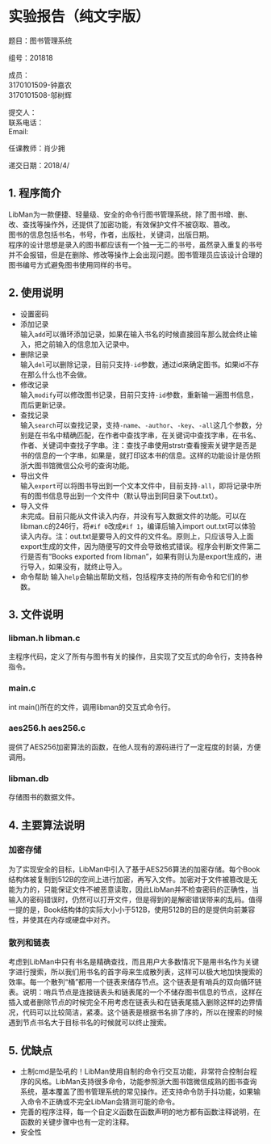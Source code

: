# 实验报告（纯文字版）

题目：图书管理系统

组号：201818

成员：  
3170101509-钟嘉农  
3170101508-邬树辉

提交人：  
联系电话：  
Email:

任课教师：肖少拥

递交日期：2018/4/


## 1. 程序简介

LibMan为一款便捷、轻量级、安全的命令行图书管理系统，除了图书增、删、改、查找等操作外，还提供了加密功能，有效保护文件不被窃取、篡改。  
图书的信息包括书名，书号，作者，出版社，关键词，出版日期。  
程序的设计思想是录入的图书都应该有一个独一无二的书号，虽然录入重复的书号并不会报错，但是在删除、修改等操作上会出现问题。图书管理员应该设计合理的图书编号方式避免图书使用同样的书号。

## 2. 使用说明
 * 设置密码
 * 添加记录  
输入`add`可以循环添加记录，如果在输入书名的时候直接回车那么就会终止输入，把之前输入的信息加入记录中。
 * 删除记录  
输入`del`可以删除记录，目前只支持`-id`参数，通过id来确定图书。如果id不存在那么什么也不会做。
 * 修改记录  
输入`modify`可以修改图书记录，目前只支持`-id`参数，重新输一遍图书信息，而后更新记录。
 * 查找记录  
输入`search`可以查找记录，支持`-name`、`-author`、`-key`、`-all`这几个参数，分别是在书名中精确匹配，在作者中查找字串，在关键词中查找字串，在书名、作者、关键词中查找子字串。注：查找子串使用strstr查看搜索关键字是否是书的信息的一个字串，如果是，就打印这本书的信息。这样的功能设计是仿照浙大图书馆微信公众号的查询功能。
 * 导出文件  
输入`export`可以将图书导出到一个文本文件中，目前支持`-all`，即将记录中所有的图书信息导出到一个文件中（默认导出到同目录下out.txt）。
 * 导入文件  
未完成。目前只能从文件读入内存，并没有写入数据文件的功能。可以在libman.c的246行，将`#if 0`改成`#if 1`，编译后输入import out.txt可以体验读入内存。注：out.txt是要导入的文件的文件名。原则上，只应该导入上面export生成的文件，因为随便写的文件会导致格式错误。程序会判断文件第二行是否有“Books exported from libman”，如果有则认为是export生成的，进行导入，如果没有，就终止导入。
 * 命令帮助
输入`help`会输出帮助文档，包括程序支持的所有命令和它们的参数。

## 3. 文件说明

### __libman.h libman.c__
主程序代码，定义了所有与图书有关的操作，且实现了交互式的命令行，支持各种指令。

### __main.c__
int main()所在的文件，调用libman的交互式命令行。

### __aes256.h aes256.c__
提供了AES256加密算法的函数，在他人现有的源码进行了一定程度的封装，方便调用。

### __libman.db__
存储图书的数据文件。  

## 4. 主要算法说明  

### __加密存储__  
为了实现安全的目标，LibMan中引入了基于AES256算法的加密存储。每个Book结构体被复制到512B的空间上进行加密，再写入文件。加密对于文件被篡改是无能为力的，只能保证文件不被恶意读取，因此LibMan并不检查密码的正确性，当输入的密码错误时，仍然可以打开文件，但是得到的是解密错误带来的乱码。值得一提的是，Book结构体的实际大小小于512B，使用512B的目的是提供向前兼容性，并使其在内存或硬盘中对齐。
### __散列和链表__  
考虑到LibMan中只有书名是精确查找，而且用户大多数情况下是用书名作为关键字进行搜索，所以我们用书名的首字母来生成散列表，这样可以极大地加快搜索的效率。每一个散列“桶”都用一个链表来储存节点。这个链表是有哨兵的双向循环链表。说明：哨兵节点是连接链表头和链表尾的一个不储存图书信息的节点，这样在插入或者删除节点的时候完全不用考虑在链表头和在链表尾插入删除这样的边界情况，代码可以比较简洁，紧凑。这个链表是根据书名排了序的，所以在搜索的时候遇到节点书名大于目标书名的时候就可以终止搜索。  

## 5. 优缺点  
 * 土制cmd是坠吼的！LibMan使用自制的命令行交互功能，非常符合控制台程序的风格。LibMan支持很多命令，功能参照浙大图书馆微信成熟的图书查询系统，基本覆盖了图书管理系统的常见操作。还支持命令防手抖功能，如果输入命令不正确或不完全LibMan会猜测可能的命令。
 * 完善的程序注释，每一个自定义函数在函数声明的地方都有函数注释说明，在函数的关键步骤中也有一定的注释。
 * 安全性